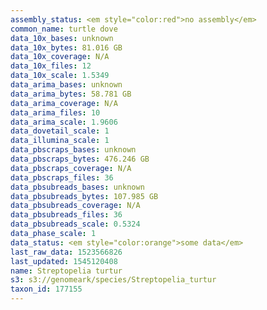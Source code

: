 ```yaml
---
assembly_status: <em style="color:red">no assembly</em>
common_name: turtle dove
data_10x_bases: unknown
data_10x_bytes: 81.016 GB
data_10x_coverage: N/A
data_10x_files: 12
data_10x_scale: 1.5349
data_arima_bases: unknown
data_arima_bytes: 58.781 GB
data_arima_coverage: N/A
data_arima_files: 10
data_arima_scale: 1.9606
data_dovetail_scale: 1
data_illumina_scale: 1
data_pbscraps_bases: unknown
data_pbscraps_bytes: 476.246 GB
data_pbscraps_coverage: N/A
data_pbscraps_files: 36
data_pbsubreads_bases: unknown
data_pbsubreads_bytes: 107.985 GB
data_pbsubreads_coverage: N/A
data_pbsubreads_files: 36
data_pbsubreads_scale: 0.5324
data_phase_scale: 1
data_status: <em style="color:orange">some data</em>
last_raw_data: 1523566826
last_updated: 1545120408
name: Streptopelia turtur
s3: s3://genomeark/species/Streptopelia_turtur
taxon_id: 177155
---
```

